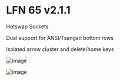 # LFN 65 v2.1.1

Hotswap Sockets

Dual support for ANSI/Tsangan bottom rows

Isolated arrow cluster and delete/home keys

![image](https://github.com/jacoblam121/lfn65-v2/assets/122247726/6a7cd0fc-deca-4a3f-988c-c695e7cb3450)

![image](https://github.com/jacoblam121/lfn65-v2/assets/122247726/378a73f3-bd2d-46ab-b3c8-60da141cce98)

